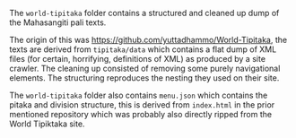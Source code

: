 The `world-tipitaka` folder contains a structured and cleaned up dump of the Mahasangiti pali texts.

The origin of this was https://github.com/yuttadhammo/World-Tipitaka, the texts are derived from `tipitaka/data` which contains a flat dump of XML files (for certain, horrifying, definitions of XML) as produced by a site crawler. The cleaning up consisted of removing some purely navigational elements. The structuring reproduces the nesting they used on their site.

The `world-tipitaka` folder also contains `menu.json` which contains the pitaka and division structure, this is derived from `index.html` in the prior mentioned repository which was probably also directly ripped from the World Tipiktaka site.
